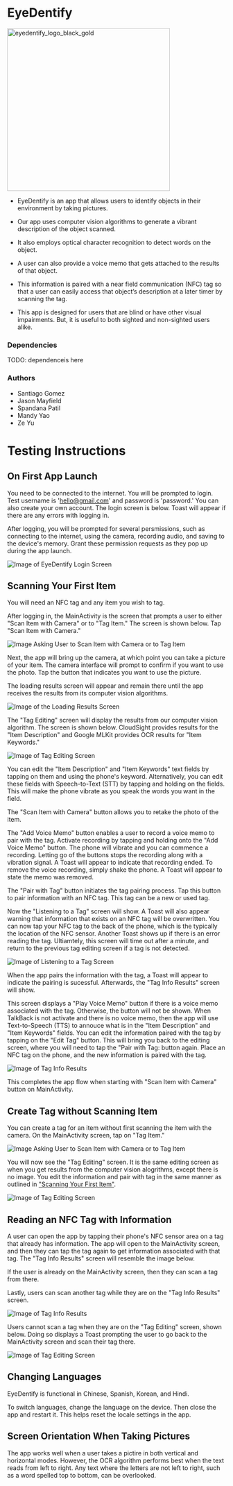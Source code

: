 # EyeDentify

<img width="375" alt="eyedentify_logo_black_gold" src="https://user-images.githubusercontent.com/30096097/166806175-25b392e6-c6b6-4f66-aa5b-a37543e48221.PNG">


- EyeDentify is an app that allows users to identify objects in their environment by taking pictures. 

- Our app uses computer vision algorithms to generate a vibrant description of the object scanned. 

- It also employs optical character recognition to detect words on the object. 

- A user can also provide a voice memo that gets attached to the results of that object. 

- This information is paired with a near field communication (NFC) tag so that a user can easily access that object’s description at a later timer by scanning the tag. 

- This app is designed for users that are blind or have other visual impairments. But, it is useful to both sighted and non-sighted users alike.


### Dependencies

TODO: dependenceis here

### Authors
- Santiago Gomez
- Jason Mayfield
- Spandana Patil
- Mandy Yao
- Ze Yu

# Testing Instructions
## On First App Launch

You need to be connected to the internet.
You will be prompted to login. Test username is 'hello@gmail.com' and password is 'password.' You can also create your own account. The login screen is below. Toast will appear if there are any errors with logging in.


After logging, you will be prompted for several persmissions, such as connecting to the internet, using the camera, recording audio, and saving to the device's memory. Grant these permission requests as they pop up during the app launch.


![Image of EyeDentify Login Screen](https://user-images.githubusercontent.com/30096097/166729639-fc56aefd-f992-4d40-8f7b-870dd25161fe.jpg)


## Scanning Your First Item

You will need an NFC tag and any item you wish to tag.


After logging in, the MainActivity is the screen that prompts a user to either "Scan Item with Camera" or to "Tag Item." The screen is shown below. Tap "Scan Item with Camera."

![Image Asking User to Scan Item with Camera or to Tag Item](https://user-images.githubusercontent.com/30096097/166740093-512b6e42-268e-466f-ae52-5ce52f73be9f.jpg)


Next, the app will bring up the camera, at which point you can take a picture of your item. The camera interface will prompt to confirm if you want to use the photo. Tap the button that indicates you want to use the picture.


The loading results screen will appear and remain there until the app receives the results from its computer vision algorithms. 

![Image of the Loading Results Screen](https://user-images.githubusercontent.com/30096097/166741597-da1743a0-994b-4fbc-94aa-328785e387b2.jpg)


The "Tag Editing" screen will display the results from our computer vision algorithm. The screen is shown below. CloudSight provides results for the "Item Description" and Google MLKit provides OCR results for "Item Keywords."


![Image of Tag Editing Screen](https://user-images.githubusercontent.com/30096097/166743890-18c77d8d-b45c-4d41-bb95-1dfb52ba04dc.jpg)


You can edit the "Item Description" and "Item Keywords" text fields by tapping on them and using the phone's keyword. Alternatively, you can edit these fields with Speech-to-Text (STT) by tapping and holding on the fields. This will make the phone vibrate as you speak the words you want in the field.


The "Scan Item with Camera" button allows you to retake the photo of the item.


The "Add Voice Memo" button enables a user to record a voice memo to pair with the tag. Activate recording by tapping and holding onto the "Add Voice Memo" button. The phone will vibrate and you can commence a recording. Letting go of the buttons stops the recording along with a vibration signal. A Toast will appear to indicate that recording ended. To remove the voice recording, simply shake the phone. A Toast will appear to state the memo was removed.


The "Pair with Tag" button initiates the tag pairing process. Tap this button to pair information with an NFC tag. This tag can be a new or used tag.


Now the "Listening to a Tag" screen will show. A Toast will also appear warning that information that exists on an NFC tag will be overwritten. You can now tap your NFC tag to the back of the phone, which is the typically the location of the NFC sensor. Another Toast shows up if there is an error reading the tag. Ultiamtely, this screen will time out after a minute, and return to the previous tag editing screen if a tag is not detected.


![Image of Listening to a Tag Screen](https://user-images.githubusercontent.com/30096097/166747533-8e797a26-02f9-4076-a205-f51877b85126.jpg)


When the app pairs the information with the tag, a Toast will appear to indicate the pairing is sucessful. Afterwards, the "Tag Info Results" screen will show.

This screen displays a "Play Voice Memo" button if there is a voice memo associated with the tag. Otherwise, the button will not be shown. When TalkBack is not activate and there is no voice memo, then the app will use Text-to-Speech (TTS) to annouce what is in the "Item Description" and "Item Keywords" fields. You can edit the information paired with the tag by tapping on the "Edit Tag" button. This will bring you back to the editing screen, where you will need to tap the "Pair with Tag: button again. Place an NFC tag on the phone, and the new information is paired with the tag.

![Image of Tag Info Results](https://user-images.githubusercontent.com/30096097/166755315-8c20257b-0a54-4df2-ab36-b60b988171b1.jpg)


This completes the app flow when starting with "Scan Item with Camera" button on MainActivity.



## Create Tag without Scanning Item

You can create a tag for an item without first scanning the item with the camera. On the MainActivity screen, tap on "Tag Item."

![Image Asking User to Scan Item with Camera or to Tag Item](https://user-images.githubusercontent.com/30096097/166740093-512b6e42-268e-466f-ae52-5ce52f73be9f.jpg)


You will now see the "Tag Editing" screen. It is the same editing screen as when you get results from the computer vision alogrithms, except there is no image. You edit the information and pair with tag in the same manner as outlined in ["Scanning Your First Item"](https://github.com/sgomez14/EyeDentify/edit/main/README.md#scanning-your-first-item).

![Image of Tag Editing Screen](https://user-images.githubusercontent.com/30096097/166801246-0362c723-8fea-450d-b39a-ea6610c6e937.jpg)


## Reading an NFC Tag with Information
A user can open the app by tapping their phone's NFC sensor area on a tag that already has information. The app will open to the MainActivity screen, and then they can tap the tag again to get information associated with that tag. The "Tag Info Results" screen will resemble the image below.

If the user is already on the MainActivity screen, then they can scan a tag from there.

Lastly, users can scan another tag while they are on the "Tag Info Results" screen.

![Image of Tag Info Results](https://user-images.githubusercontent.com/30096097/166755315-8c20257b-0a54-4df2-ab36-b60b988171b1.jpg)


Users cannot scan a tag when they are on the "Tag Editing" screen, shown below. Doing so displays a Toast prompting the user to go back to the MainActivity screen and scan their tag there.

![Image of Tag Editing Screen](https://user-images.githubusercontent.com/30096097/166743890-18c77d8d-b45c-4d41-bb95-1dfb52ba04dc.jpg)


## Changing Languages
EyeDentify is functional in Chinese, Spanish, Korean, and Hindi.

To switch languages, change the language on the device. Then close the app and restart it. This helps reset the locale settings in the app.

## Screen Orientation When Taking Pictures
The app works well when a user takes a pictire in both vertical and horizontal modes. However, the OCR algorithm performs best when the text reads from left to right. Any text where the letters are not left to right, such as a word spelled top to bottom, can be overlooked. 

